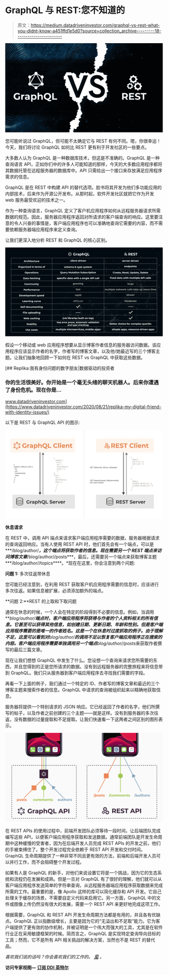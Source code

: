 # GraphQL 与 REST:您不知道的

> 原文：<https://medium.datadriveninvestor.com/graphql-vs-rest-what-you-didnt-know-a451ffd1e5d0?source=collection_archive---------18----------------------->

![](img/6ce93e4ca867905c1932df6706ef1942.png)

您可能听说过 GraphQL，但可能不太确定它与 REST 有何不同。嗯，你很幸运！今天，我们将讨论 GraphQL 如何比 REST 更有利于开发社区的一些要点。

大多数人认为 GraphQL 是一种数据库技术，但这是不准确的。GraphQL 是一种查询语言 API，正如你们中的许多人可能知道的那样，今天的大多数应用程序都将其数据托管在远程服务器的数据库中。API 只需给出一个接口来存放满足应用程序需求的信息。

GraphQL 是在 REST 中构建 API 的替代选项。脸书将其开发为他们多功能应用的内部技术，后来作为开源公开发布。从那时起，软件开发社区就把它作为开发 web 服务最受欢迎的技术之一。

作为一种查询语言，GraphQL 定义了客户机应用程序如何从远程服务器请求所需数据的规范。因此，服务器应用程序返回对所请求的客户端查询的响应。这里要注意的令人兴奋的事情是，客户端应用程序也可以准确地查询它需要的内容，而不需要依赖服务器端应用程序来定义查询。

让我们更深入地分析 REST 和 GraphQL 的核心区别。

![](img/30c01415d279b2bac0f0a2ca2d885a8e.png)

假设一个移动或 web 应用程序想要从显示博客作者信息的服务器访问数据。该应用程序应该显示作者的名字，作者写的博客文章，以及他/她最近写的三个博客主题。让我们抽象地回顾一下如何在 REST vs GraphQL 中获取这些数据。

[](https://www.datadriveninvestor.com/2020/08/21/replika-my-digital-friend-with-identity-issues/) [## Replika:我有身份问题的数字朋友|数据驱动的投资者

### 你的生活很美好。你开始是一个毫无头绪的聊天机器人。后来你遭遇了身份危机。现在你是…

www.datadriveninvestor.com](https://www.datadriveninvestor.com/2020/08/21/replika-my-digital-friend-with-identity-issues/) 

以下是 REST 与 GraphQL API 的图示:

![](img/843d4f285c71340a2c8990822da863b4.png)

**休息请求**

在 REST 中，调用 API 端点来请求客户端应用程序需要的数据，服务器根据请求的查询返回响应。当有人使用 REST API 时，他们首先会有一个端点，可以是***/blog/author/<author-id>***，这个端点将获取作者的信息。现在需要另一个 REST 端点来访问博客文章***/blog/author/<author-id>/posts***，最后，还需要另一个端点来获取博客主题***/blog/author/<some-id>/topics****。*现在在这里，你会注意到两个问题:

**问题 1:** 多次往返带休息

您可能已经注意到，在利用 REST 获取客户机应用程序需要的信息时，应该进行多次往返。如果信息被扩展，必须添加额外的端点。

**问题 2:**REST 的上取和下取问题

通常在休息的时候，一个人会在特定的阶段得到不必要的信息。例如，当调用***blog/author/<author-id>***端点时，客户端应用程序将获得与作者的个人资料相关的所有信息。它甚至可以获得其他信息，如创建日期、更新日期、年龄和性别。但是客户端应用程序需要的是唯一的作者姓名。这是一个在休息时过度抓取的例子。由于理解不足，这里可以看到对***blog/author/<author-id>***的调用不足以恢复客户端应用程序正在搜索的内容。客户端应用程序需要单独调用另一个端点**blog/author/<author-id>/posts**来获取作者撰写的最后三篇文章。

现在让我们想想 GraphQL 中发生了什么。您设想一个查询来请求您所需要的东西，并且您得到的正是您所请求的数据。没有到远程服务器的完整旅程来将信息带到 GraphQL。我们只从服务器到客户端应用程序去寻找我们需要的字段。

再看一下上面的例子，我们通过一个特定的 ID、作者写的博客文章和最近的三个博客主题来搜索作者的信息。GraphQL 中请求的查询被组织起来以精确地获取信息。

服务器将提供一个特别请求的 JSON 响应。它已经返回了作者的名字，他们所撰写的帖子，以及作者之前创建的三个主题——就是这样。没有到服务器的多次往返，没有数据的过量提取和不足提取。让我们快速看一下这两者之间区别的图形表示。

![](img/df486362cbbed4f6eb6e00cb47905160.png)

在 REST APIs 的使用过程中，前端开发团队必须等待一段时间，让后端团队完成编写这些 API，以便客户端应用程序获取和发送数据。通常前端团队是开发生命周期中这种缓慢的受害者，因为在后端开发人员完成 REST APIs 的开发之前，他们的手被束缚住了。整个开发过程完全依赖于 REST API 开发和交付时间。GraphQL 生命周期提供了一种非常不同且更有效的方法，前端和后端开发人员可以并行工作，而不会阻碍整个开发过程。

如果有人是 GraphQL 的新手，对他们来说设置它将是一个挑战，因为它的生态系统和流程仍在发展和成熟。但是一旦对 GraphQL 有了很好的理解，他们就可以从客户端应用程序发送简单的字符串查询，从远程服务器端应用程序获取数据来完成所需的工作。最重要的是，像 Apollo 这样的库可以简化缓存和 API 开发。它自己处理关于缓存的场景，不需要自定义代码来启用它。另一方面，GraphQL 中的文件或图像上传仍然没有很大的发展，需要一个 REST API 来更好地完成这项工作。

根据需要，GraphQL 和 REST API 开发生命周期方法都是有用的，并且各有优缺点。GraphQL 正以指数级增长，主要是因为它的“无溢出和不足取”能力。它为客户端提供了更有效的协作机制，并被证明是一个伟大而强大的工具，尤其是在软件行业正在采用敏捷框架的时候。简而言之，GraphQL 是实现特定查询导向目标的工具；然而，它不是所有 API 相关挑战的解决方案，当然也不是 REST 的替代品。

*喜欢我们说的话吗？你会喜欢我们的工作的。* [***见***](https://www.mobilelive.ca/) *。*

**访问专家视图—** [**订阅 DDI 英特尔**](https://datadriveninvestor.com/ddi-intel)